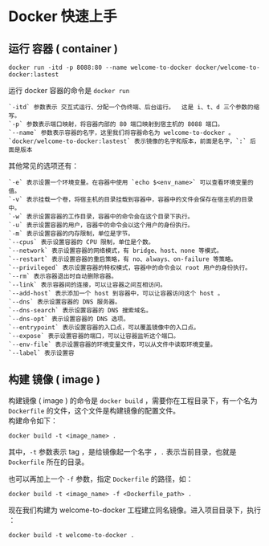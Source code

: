 # Docker 快速上手

## 运行 容器 ( container )
```shell
docker run -itd -p 8088:80 --name welcome-to-docker docker/welcome-to-docker:lastest
```
运行 docker 容器的命令是 `docker run`
    
    `-itd` 参数表示 交互式运行、分配一个伪终端、后台运行。  这是 i、t、d 三个参数的缩写。
    `-p` 参数表示端口映射，将容器内部的 80 端口映射到宿主机的 8088 端口。  
    `--name` 参数表示容器的名字，这里我们将容器命名为 welcome-to-docker 。
    `docker/welcome-to-docker:lastest` 表示镜像的名字和版本，前面是名字，`:` 后面是版本

其他常见的选项还有：
    
    `-e` 表示设置一个环境变量。在容器中使用 `echo $<env_name>` 可以查看环境变量的值。
    `-v` 表示挂载一个卷，将宿主机的目录挂载到容器中，容器中的文件会保存在宿主机的目录中。
    `-w` 表示设置容器的工作目录，容器中的命令会在这个目录下执行。
    `-u` 表示设置容器的用户，容器中的命令会以这个用户的身份执行。
    `-m` 表示设置容器的内存限制，单位是字节。
    `--cpus` 表示设置容器的 CPU 限制，单位是个数。
    `--network` 表示设置容器的网络模式，有 bridge、host、none 等模式。
    `--restart` 表示设置容器的重启策略，有 no、always、on-failure 等策略。
    `--privileged` 表示设置容器的特权模式，容器中的命令会以 root 用户的身份执行。
    `--rm` 表示容器退出时自动删除容器。
    `--link` 表示容器间的连接，可以让容器之间互相访问。
    `--add-host` 表示添加一个 host 到容器中，可以让容器访问这个 host 。
    `--dns` 表示设置容器的 DNS 服务器。
    `--dns-search` 表示设置容器的 DNS 搜索域名。
    `--dns-opt` 表示设置容器的 DNS 选项。
    `--entrypoint` 表示设置容器的入口点，可以覆盖镜像中的入口点。
    `--expose` 表示设置容器的端口，可以让容器监听这个端口。
    `--env-file` 表示设置容器的环境变量文件，可以从文件中读取环境变量。
    `--label` 表示设置容

## 构建 镜像 ( image )
构建镜像 ( image ) 的命令是 `docker build` ，需要你在工程目录下，有一个名为 `Dockerfile` 的文件，这个文件是构建镜像的配置文件。  
构建命令如下：
```shell
docker build -t <image_name> .
```
其中，`-t` 参数表示 tag ，是给镜像起一个名字 ，`.` 表示当前目录，也就是 `Dockerfile` 所在的目录。  

也可以再加上一个 `-f` 参数，指定 `Dockerfile` 的路径，如：
```shell
docker build -t <image_name> -f <Dockerfile_path> .
```

现在我们构建为 welcome-to-docker 工程建立同名镜像。进入项目目录下，执行 ：
```shell
docker build -t welcome-to-docker .
```




